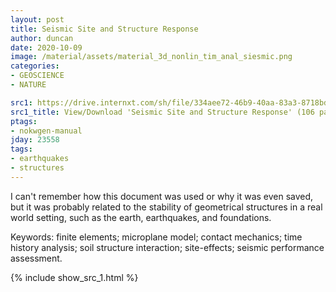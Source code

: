 ```yaml
---
layout: post
title: Seismic Site and Structure Response
author: duncan
date: 2020-10-09
image: /material/assets/material_3d_nonlin_tim_anal_siesmic.png
categories:
- GEOSCIENCE
- NATURE

src1: https://drive.internxt.com/sh/file/334aee72-46b9-40aa-83a3-8718bdb61b72/164ffbf37279c18c558b386444c0a4ea3a5177504b2e3ec6e177d3bedccae685
src1_title: View/Download 'Seismic Site and Structure Response' (106 pages)
ptags:
- nokwgen-manual
jday: 23558
tags:
- earthquakes
- structures
---
```


I can't remember how this document was used or why it was even saved, but it was probably related to the stability of geometrical structures in a real world setting, such as the earth, earthquakes, and foundations.

Keywords: finite elements; microplane model; contact mechanics; time history analysis; soil structure interaction; site-effects; seismic performance assessment.
<!--more-->
{% include show_src_1.html %}

